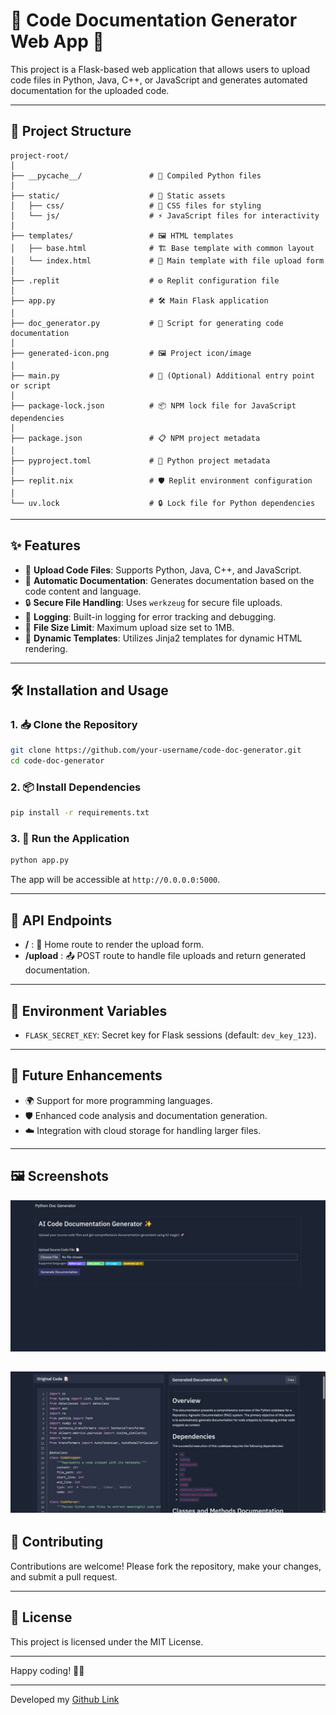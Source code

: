 # 📝 Code Documentation Generator Web App 🚀

This project is a Flask-based web application that allows users to upload code files in Python, Java, C++, or JavaScript and generates automated documentation for the uploaded code.

---

## 📂 Project Structure

```
project-root/
│
├── __pycache__/               # 🐍 Compiled Python files
│
├── static/                    # 📁 Static assets
│   ├── css/                   # 🎨 CSS files for styling
│   └── js/                    # ⚡ JavaScript files for interactivity
│
├── templates/                 # 🖼️ HTML templates
│   ├── base.html              # 🏗️ Base template with common layout
│   └── index.html             # 📝 Main template with file upload form
│
├── .replit                    # ⚙️ Replit configuration file
│
├── app.py                     # 🛠️ Main Flask application
│
├── doc_generator.py           # 📄 Script for generating code documentation
│
├── generated-icon.png         # 🖼️ Project icon/image
│
├── main.py                    # 🐍 (Optional) Additional entry point or script
│
├── package-lock.json          # 📦 NPM lock file for JavaScript dependencies
│
├── package.json               # 📋 NPM project metadata
│
├── pyproject.toml             # 📝 Python project metadata
│
├── replit.nix                 # 🛡️ Replit environment configuration
│
└── uv.lock                    # 🔒 Lock file for Python dependencies
```

---

## ✨ Features

- 🔄 **Upload Code Files**: Supports Python, Java, C++, and JavaScript.
- 📜 **Automatic Documentation**: Generates documentation based on the code content and language.
- 🔒 **Secure File Handling**: Uses `werkzeug` for secure file uploads.
- 🐛 **Logging**: Built-in logging for error tracking and debugging.
- 📏 **File Size Limit**: Maximum upload size set to 1MB.
- 🎨 **Dynamic Templates**: Utilizes Jinja2 templates for dynamic HTML rendering.

---

## 🛠️ Installation and Usage

### 1. 📥 Clone the Repository
```bash
git clone https://github.com/your-username/code-doc-generator.git
cd code-doc-generator
```

### 2. 📦 Install Dependencies
```bash
pip install -r requirements.txt
```

### 3. 🚀 Run the Application
```bash
python app.py
```

The app will be accessible at `http://0.0.0.0:5000`.

---

## 🔗 API Endpoints

- **/** : 🏡 Home route to render the upload form.
- **/upload** : 📤 POST route to handle file uploads and return generated documentation.

---

## 🔑 Environment Variables

- `FLASK_SECRET_KEY`: Secret key for Flask sessions (default: `dev_key_123`).

---

## 🔮 Future Enhancements

- 🌍 Support for more programming languages.
- 🛡️ Enhanced code analysis and documentation generation.
- ☁️ Integration with cloud storage for handling larger files.

---

## 🖼️ Screenshots
![Sample1](<to use1.JPG>)

![Sample2](<to use2.JPG>)
---

## 🤝 Contributing

Contributions are welcome! Please fork the repository, make your changes, and submit a pull request.

---

## 📄 License

This project is licensed under the MIT License.

---

Happy coding! 🚀🎉

---

Developed my [Github Link](https://github.com/ashwathnakate)
